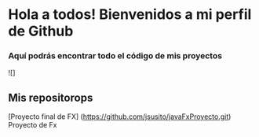 # Hola a todos! Bienvenidos a mi perfil de Github

### Aquí podrás encontrar todo el código de mis proyectos

![]

## Mis repositorops
[Proyecto final de FX] (https://github.com/jsusito/javaFxProyecto.git) Proyecto de Fx
